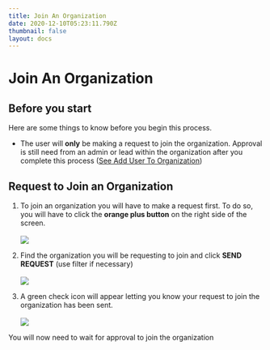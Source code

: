 ```yaml
---
title: Join An Organization
date: 2020-12-10T05:23:11.790Z
thumbnail: false
layout: docs
---
```

# Join An Organization

## Before you start

Here are some things to know before you begin this process.

* The user will **only** be making a request to join the organization. Approval is still need from an admin or lead within the organization after you complete this process ([See Add User To Organization][1])

[1]: Organization/add-user-to-organization.md

## Request to Join an Organization

1. To join an organization you will have to make a request first. To do so, you will have to click the **orange plus button** on the right side of the screen.
<br><br>
![](../../images/join-org-step1.jpg)

2. Find the organization you will be requesting to join and click **SEND REQUEST** (use filter if necessary)
<br><br>
![](../../images/join-org-step2.jpg)

3. A green check icon will appear letting you know your request to join the organization has been sent.
<br><br>
![](../../images/join-org-step3.jpg)

You will now need to wait for approval to join the organization